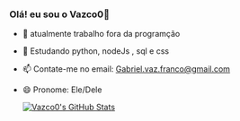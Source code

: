 ### Olá! eu sou o Vazco0👋

- 🔭 atualmente trabalho fora da programção 
- 🌱 Estudando python, nodeJs , sql e css
- 📫 Contate-me no email: Gabriel.vaz.franco@gmail.com
- 😄 Pronome: Ele/Dele


  
  <a href="https://awesome-github-stats.azurewebsites.net/index.html??cardType=github&theme=github-dark&preferLogin=true&Border=0456DD">
    <img  alt="Vazco0's GitHub Stats" src="https://awesome-github-stats.azurewebsites.net/user-stats/Vazco0?cardType=github&theme=github-dark&preferLogin=true&Border=0456DD" />
  </a>

  
  



